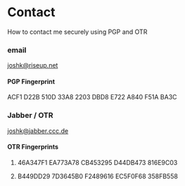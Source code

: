 # Contact
How to contact me securely using PGP and OTR

### email 

joshk@riseup.net

#### PGP Fingerprint

ACF1 D22B 510D 33A8 2203 DBD8 E722 A840 F51A BA3C

### Jabber / OTR

joshk@jabber.ccc.de

#### OTR Fingerprints

1. 46A347F1 EA773A78 CB453295 D44DB473 816E9C03

2. B449DD29 7D3645B0 F2489616 EC5F0F68 358FB558

